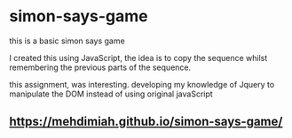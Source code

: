 # simon-says-game
this is a basic simon says game

I created this using JavaScript, the idea is to copy the sequence whilst remembering the previous parts of the sequence.

this assignment, was interesting. developing my knowledge of Jquery to manipulate the DOM instead of using original javaScript

## https://mehdimiah.github.io/simon-says-game/ ##


